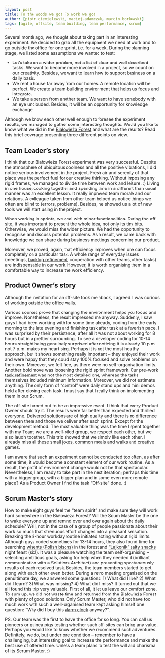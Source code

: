 ```yaml
---
layout: post
title: To the woods we go! To work we go!
author: [piotr.ciemielewski, maciej.adamczak, marcin.borkowski]
tags: [agile, offsite, team building, team performance, scrum]
---
```


Several month ago, we thought about taking part in an interesting experiment. We decided to grab all the equipment we
need at work and to go outside the office for one sprint, i.e. for a week. During the planning stage, we listed some
assumptions we wanted to test:

* Let’s take on a wider problem, not a list of clear and well described tasks. We want to become
more involved in a project, so we count on our creativity. Besides, we want to learn how to support
business on a daily basis.
* We rent a house far away from our homes. A remote location will be perfect. We create a
team-building environment that helps us focus and integrate.
* We take a person from another team. We want to have somebody with an eye unclouded. Besides, it
will be an opportunity for knowledge exchange.

Although we know each other well enough to foresee the experiment results, we managed to gather some interesting
thoughts. Would you like to know what we did in the [Białowieża Forest](http://en.wikipedia.org/wiki/Bia%C5%82owie%C5%BCa_Forest)
and what are the results? Read this brief coverage presenting three different points on view.

## Team Leader’s story

I think that our Białowieża Forest experiment was very successful. Despite the atmosphere of ubiquitous coolness
and all the positive vibrations, I did notice serious involvement in the project. Fresh air and serenity of that
place was the perfect fuel for our creative thinking. Without imposing any rigid frames, we managed to divide time
between work and leisure. :) Living in one house, cooking together and spending time in a different than usual manner
was an excellent lesson. It really improved team morale and our relations. A colleague taken from other team helped
us notice things we often are blind to (errors, problems). Besides, he showed us a lot of new tools we will
start using in the project.

When working in sprints, we deal with minor functionalities. During the off-site, it was important to present the
whole idea, not only its tiny bits. Otherwise, we would miss the wider picture. We had the opportunity to recognise
and discuss potential problems. As a result, we came back with knowledge we can share during business meetings
concerning our product.

Moreover, we proved, again, that efficiency improves when one can focus completely on a particular task. A whole
range of everyday issues (meetings, [backlog refinement](http://en.wikipedia.org/wiki/Scrum_%28software_development%29#Backlog_refinement_.28grooming.29),
cooperation with other teams, other tasks) are indispensable in our work. However, it is worth organising them
in a comfortable way to increase the work efficiency.

## Product Owner’s story

Although the invitation for an off-site took me aback, I agreed. I was curious of working outside the office walls.

Various sources prove that changing the environment helps you focus and improve. Nonetheless, the result impressed
me anyway. Suddenly, I saw guys I had been working with for some time already, coding from the early morning to the late evening
and finishing task after task at a feverish pace. I was surprised by their persistence; after all it was not about
working for 8 hours but in a prettier surrounding. To see a developer coding for 10-14 hours straight being genuinely
surprised after noticing it is already 10 p.m. not 7 p.m. makes my heart sing. Perhaps it is not the most healthy approach,
but it shows something really important – they enjoyed their work and were happy that they could stay 100% focused
and solve problems on their own. Moreover, we felt free, as there were no self-organisation limits. Another bold move
was loosening the rigid sprint framework.
Our pre-work [task refinement](http://en.wikipedia.org/wiki/Scrum_%28software_development%29#Backlog_refinement_.28grooming.29)
was not the most detailed one, whereas the tasks themselves included minimum information. Moreover,
we did not estimate anything. The only form of “control” were daily stand
ups and mini demos held after closing each task. I must say that I really think on implementing them in our Scrum.

The off-site turned out to be an impressive event. I think that every Product Owner should try it. The results were
far better than expected and thrilled everyone. Delivered solutions are of high quality and there is no difference
between them and those we deliver after each sprint. Except for the development method. The most valuable thing was
the time I spent together with my Team; we are a well-oiled group, we respect each other, but we also laugh together.
This trip showed that we simply like each other. I already miss all these small jokes, common meals and walks and
creative games.

I am aware that such an experiment cannot be conducted too often, as after some time, it would become a constant
element of our work routine. As a result, the profit of environment change would not be that spectacular. Nevertheless,
I am ready to take part in the next iteration; perhaps this time with a bigger group, with a bigger plan and in
some even more remote place? As a Product Owner I find the task “Off-site” done. :)

## Scrum Master’s story

How to make eight guys feel the “team spirit” and make sure they will work hard somewhere in the Białowieża Forest?
Will the Scum Master be the one to wake everyone up and remind over and over again about the daily schedule? Well,
not in the case of a group of people passionate about their work so much that strenuous effort changes into a pleasant
sensation. Breaking the 8-hour workday routine initiated acting without rigid limits. Although guys coded sometimes
for 13-14 hours, they also found time for searching [wisents (Polish bisons)](http://en.wikipedia.org/wiki/European_bison)
in the forest and [“Lajkonik” salty snacks](http://www.lajkonik.pl/produkty/paluszki) night feast (sic!).
It was a pleasure watching the team self-organising – selecting ambitious goals, asking for help when they needed it
(brilliant communication with a Solutions Architect) and presenting spontaneously results of each resolved task. Besides,
the team members started to get along with each other even better. During a retro meeting organised on the penultimate day,
we answered some questions: 1) What did I like? 2) What did I learn? 3) What was missing? 4) What did I miss? It turned
out that we all found this trip very valuable. First of all, it let us leave our comfort zone. To sum up, we did not
waste time and returned from the Białowieża Forest with plenty of good solutions. Only Scrum Master, who did not have
too much work with such a well-organised team kept asking himself one question: “Why did I buy this
[alarm clock](http://en.wikipedia.org/wiki/Timeboxing) anyway?”.

PS. Our team was the first to leave the office for so long. You can call us pioneers or guinea pigs testing whether
such off-sites can bring any value. Perhaps you would like to know whether we recommend such adventures. Definitely,
we do, but under one condition – remember to have a challenging, but interesting goal to increase the performance and
make the best use of offered time. Unless a team plans to test the will and charisma of its Scrum Master. :)

